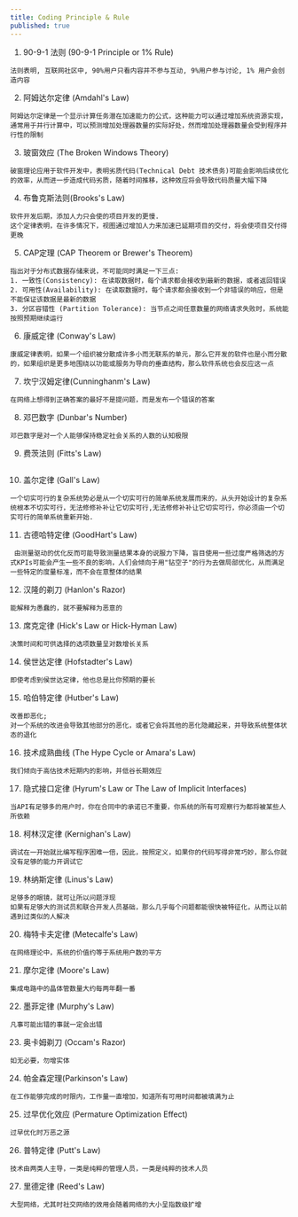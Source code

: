 ```yaml
---
title: Coding Principle & Rule
published: true
---
```


  1. 90-9-1 法则 (90-9-1 Principle or 1% Rule) 
```
法则表明, 互联网社区中, 90%用户只看内容并不参与互动, 9%用户参与讨论, 1% 用户会创造内容
```
  2. 阿姆达尔定律 (Amdahl's Law)
```
阿姆达尔定律是一个显示计算任务潜在加速能力的公式，这种能力可以通过增加系统资源实现，通常用于并行计算中，可以预测增加处理器数量的实际好处，然而增加处理器数量会受到程序并行性的限制
```
  3. 玻窗效应 (The Broken Windows Theory)
```
破窗理论应用于软件开发中，表明劣质代码(Technical Debt 技术债务)可能会影响后续优化的效率，从而进一步造成代码劣质，随着时间推移，这种效应将会导致代码质量大幅下降
```
  4. 布鲁克斯法则(Brooks's Law)
```
软件开发后期，添加人力只会使的项目开发的更慢.
这个定律表明，在许多情况下，视图通过增加人力来加速已延期项目的交付，将会使项目交付得更晚
```
  5. CAP定理 (CAP Theorem or Brewer's Theorem)
```
指出对于分布式数据存储来说，不可能同时满足一下三点:
1. 一致性(Consistency): 在读取数据时，每个请求都会接收到最新的数据，或者返回错误 
2. 可用性(Availability): 在读取数据时，每个请求都会接收到一个非错误的响应，但是不能保证该数据是最新的数据 
3. 分区容错性 (Partition Tolerance): 当节点之间任意数量的网络请求失败时，系统能按照预期继续运行
```
  6. 康威定律 (Conway's Law)
```
康威定律表明，如果一个组织被分散成许多小而无联系的单元，那么它开发的软件也是小而分散的，如果组织是更多地围绕以功能或服务为导向的垂直结构，那么软件系统也会反应这一点
```
  7. 坎宁汉姆定律(Cunninghanm's Law)
```
在网络上想得到正确答案的最好不是提问题，而是发布一个错误的答案
```
  8. 邓巴数字 (Dunbar's Number)
```
邓巴数字是对一个人能够保持稳定社会关系的人数的认知极限
```
  9. 费茨法则 (Fitts's Law)
```
```
  10. 盖尔定律 (Gall's Law)
```
一个切实可行的复杂系统势必是从一个切实可行的简单系统发展而来的，从头开始设计的复杂系统根本不切实可行，无法修修补补让它切实可行,无法修修补补让它切实可行，你必须由一个切实可行的简单系统重新开始.
```
  11. 古德哈特定律 (GoodHart's Law)
```
 由测量驱动的优化反而可能导致测量结果本身的说服力下降，盲目使用一些过度严格筛选的方式KPIs可能会产生一些不良的影响，人们会倾向于用"钻空子"的行为去做局部优化，从而满足一些特定的度量标准，而不会在意整体的结果
```
  12. 汉隆的剃刀 (Hanlon's Razor)
```
能解释为愚蠢的，就不要解释为恶意的
```
  13. 席克定律 (Hick's Law or Hick-Hyman Law)
```
决策时间和可供选择的选项数量呈对数增长关系
```
  14. 侯世达定律 (Hofstadter's Law)
```
即使考虑到侯世达定律，他也总是比你预期的要长 
```
  15. 哈伯特定律 (Hutber's Law)
```
改善即恶化;
对一个系统的改进会导致其他部分的恶化，或者它会将其他的恶化隐藏起来，并导致系统整体状态的退化
```
  16. 技术成熟曲线 (The Hype Cycle or Amara's Law)
```
我们倾向于高估技术短期内的影响，并低谷长期效应
```
  17. 隐式接口定律 (Hyrum's Law or The Law of Implicit Interfaces)
```
当API有足够多的用户时，你在合同中的承诺已不重要，你系统的所有可观察行为都将被某些人所依赖
```
  18. 柯林汉定律 (Kernighan's Law)
```
调试在一开始就比编写程序困难一倍，因此，按照定义，如果你的代码写得非常巧妙，那么你就没有足够的能力开调试它
```
  19. 林纳斯定律 (Linus's Law)
```
足够多的眼镜，就可让所以问题浮现
如果有足够大的测试员和联合开发人员基础，那么几乎每个问题都能很快被特征化，从而让以前遇到过类似的人解决
```
  20. 梅特卡夫定律 (Metecalfe's Law)
```
在网络理论中，系统的价值约等于系统用户数的平方
```
  21. 摩尔定律 (Moore's Law)
```
集成电路中的晶体管数量大约每两年翻一番
```
  22. 墨菲定律 (Murphy's Law)
```
凡事可能出错的事就一定会出错
```
  23. 奥卡姆剃刀 (Occam's Razor)
```
如无必要，勿增实体
```
  24. 帕金森定理(Parkinson's Law)
```
在工作能够完成的时限内，工作量一直增加，知道所有可用时间都被填满为止
```
  25. 过早优化效应 (Permature Optimization Effect)
```
过早优化时万恶之源
```
  26. 普特定律 (Putt's Law)
```
技术由两类人主导，一类是纯粹的管理人员，一类是纯粹的技术人员
```
  27. 里德定律 (Reed's Law)
```
大型网络，尤其时社交网络的效用会随着网络的大小呈指数级扩增
```
  
